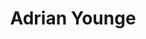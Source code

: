 ---
title: "Adrian Younge"
summary: "American composer, arranger and music producer, born in 1978. Along with , concert producer and industry veteran , founded , \"a global movement lived through community and culture\"."
slug: "adrian-younge"
image: "adrian-younge.jpg"
apple_music_artist_url: "None"
wikipedia_url: "https://en.wikipedia.org/wiki/Adrian_Younge"
---
